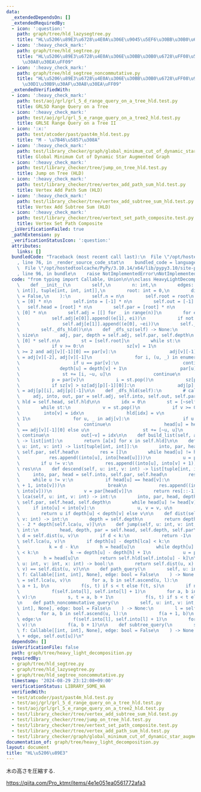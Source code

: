 ```yaml
---
data:
  _extendedDependsOn: []
  _extendedRequiredBy:
  - icon: ':question:'
    path: graph/tree/hld_lazysegtree.py
    title: "HL\u5206\u89E3\u6728\u4E0A\u306E\u9045\u5EF6\u30BB\u30B0\u6728"
  - icon: ':heavy_check_mark:'
    path: graph/tree/hld_segtree.py
    title: "HL\u5206\u89E3\u6728\u4E0A\u306E\u30BB\u30B0\u6728\uFF08\u53EF\u63DB\u30AF\
      \u30A8\u30EA\uFF09"
  - icon: ':heavy_check_mark:'
    path: graph/tree/hld_segtree_noncommutative.py
    title: "HL\u5206\u89E3\u6728\u4E0A\u306E\u30BB\u30B0\u6728\uFF08\u975E\u53EF\u63DB\
      \u30D1\u30B9\u30AF\u30A8\u30EA\uFF09"
  _extendedVerifiedWith:
  - icon: ':heavy_check_mark:'
    path: test/aoj/grl/grl_5_d_range_query_on_a_tree_hld.test.py
    title: GRL5D Range Query on a Tree
  - icon: ':heavy_check_mark:'
    path: test/aoj/grl/grl_5_e_range_query_on_a_tree2_hld.test.py
    title: GRL5E Range Query on a Tree II
  - icon: ':x:'
    path: test/atcoder/past/past4m_hld.test.py
    title: "M - \u7B46\u5857\u308A"
  - icon: ':heavy_check_mark:'
    path: test/library_checker/graph/global_minimum_cut_of_dynamic_star_augmented_graph.test.py
    title: Global Minimum Cut of Dynamic Star Augmented Graph
  - icon: ':heavy_check_mark:'
    path: test/library_checker/tree/jump_on_tree_hld.test.py
    title: Jump on Tree (HLD)
  - icon: ':heavy_check_mark:'
    path: test/library_checker/tree/vertex_add_path_sum_hld.test.py
    title: Vertex Add Path Sum (HLD)
  - icon: ':heavy_check_mark:'
    path: test/library_checker/tree/vertex_add_subtree_sum_hld.test.py
    title: Vertex Add Subtree Sum (HLD)
  - icon: ':heavy_check_mark:'
    path: test/library_checker/tree/vertext_set_path_composite.test.py
    title: Vertex Set Path Composite
  _isVerificationFailed: true
  _pathExtension: py
  _verificationStatusIcon: ':question:'
  attributes:
    links: []
  bundledCode: "Traceback (most recent call last):\n  File \"/opt/hostedtoolcache/PyPy/3.10.14/x64/lib/pypy3.10/site-packages/onlinejudge_verify/documentation/build.py\"\
    , line 76, in _render_source_code_stat\n    bundled_code = language.bundle(\n\
    \  File \"/opt/hostedtoolcache/PyPy/3.10.14/x64/lib/pypy3.10/site-packages/onlinejudge_verify/languages/python.py\"\
    , line 96, in bundle\n    raise NotImplementedError\nNotImplementedError\n"
  code: "from typing import Callable, Union\n\n\nclass HeavyLightDecomposition:\n\
    \    def __init__(\n        self,\n        n: int,\n        edges: list[Union[tuple[int,\
    \ int]], tuple[int, int, int]],\n        root: int = 0,\n        directed: bool\
    \ = False,\n    ):\n        self.n = n\n        self.root = root\n        self.depth\
    \ = [0] * n\n        self.into = [-1] * n\n        self.out = [-1] * n\n     \
    \   self.head = [root] * n\n        self.par = [root] * n\n        self.hld =\
    \ [0] * n\n        self.adj = [[] for _ in range(n)]\n        for ei, e in enumerate(edges):\n\
    \            self.adj[e[0]].append((e[1], ei))\n            if not directed:\n\
    \                self.adj[e[1]].append((e[0], ~ei))\n        self._dfs_sz()\n\
    \        self._dfs_hld()\n\n    def _dfs_sz(self) -> None:\n        # calc subtree\
    \ size\n        adj, par, depth = self.adj, self.par, self.depth\n        sz =\
    \ [0] * self.n\n        st = [self.root]\n        while st:\n            v = st.pop()\n\
    \            if v >= 0:\n                sz[v] = 1\n                if len(adj[v])\
    \ >= 2 and adj[v][-1][0] == par[v]:\n                    adj[v][-1], adj[v][-2]\
    \ = adj[v][-2], adj[v][-1]\n                for i, (u, _) in enumerate(adj[v]):\n\
    \                    if u == par[v]:\n                        continue\n     \
    \               depth[u] = depth[v] + 1\n                    par[u] = v\n    \
    \                st += [i, ~u, u]\n                continue\n            v = ~v\n\
    \            p = par[v]\n            i = st.pop()\n            sz[p] += sz[v]\n\
    \            if sz[v] > sz[adj[p][-1][0]]:\n                adj[p][-1], adj[p][i]\
    \ = adj[p][i], adj[p][-1]\n\n    def _dfs_hld(self):\n        # calc hld\n   \
    \     adj, into, out, par = self.adj, self.into, self.out, self.par\n        head,\
    \ hld = self.head, self.hld\n\n        idx = 0\n        st = [~self.root, self.root]\n\
    \        while st:\n            v = st.pop()\n            if v >= 0:\n       \
    \         into[v] = idx\n                hld[idx] = v\n                idx +=\
    \ 1\n                for u, _ in adj[v]:\n                    if u == par[v]:\n\
    \                        continue\n                    head[u] = head[v] if u\
    \ == adj[v][-1][0] else u\n                    st += [~u, u]\n               \
    \ continue\n            out[~v] = idx\n\n    def build_list(self, a: list[int])\
    \ -> list[int]:\n        return [a[x] for x in self.hld]\n\n    def ascend(self,\
    \ u: int, v: int) -> list[tuple[int, int]]:\n        into, par, head = self.into,\
    \ self.par, self.head\n        res = []\n        while head[u] != head[v]:\n \
    \           res.append((into[u], into[head[u]]))\n            u = par[head[u]]\n\
    \        if u != v:\n            res.append((into[u], into[v] + 1))\n        return\
    \ res\n\n    def descend(self, u: int, v: int) -> list[tuple[int, int]]:\n   \
    \     into, par, head = self.into, self.par, self.head\n        res = []\n   \
    \     while u != v:\n            if head[u] == head[v]:\n                res.append((into[u]\
    \ + 1, into[v]))\n                break\n            res.append((into[head[v]],\
    \ into[v]))\n            v = par[head[v]]\n        return res[::-1]\n\n    def\
    \ lca(self, u: int, v: int) -> int:\n        into, par, head, depth = self.into,\
    \ self.par, self.head, self.depth\n        while head[u] != head[v]:\n       \
    \     if into[u] < into[v]:\n                u, v = v, u\n            u = par[head[u]]\n\
    \        return u if depth[u] < depth[v] else v\n\n    def dist(self, u: int,\
    \ v: int) -> int:\n        depth = self.depth\n        return depth[u] + depth[v]\
    \ - 2 * depth[self.lca(u, v)]\n\n    def jump(self, u: int, v: int, k: int) ->\
    \ int:\n        head, depth, par = self.head, self.depth, self.par\n\n       \
    \ d = self.dist(u, v)\n        if d < k:\n            return -1\n        lca =\
    \ self.lca(u, v)\n        if depth[u] - depth[lca] < k:\n            u = v\n \
    \           k = d - k\n        h = head[u]\n        while depth[u] - depth[h]\
    \ < k:\n            k -= depth[u] - depth[h] + 1\n            u = par[h]\n   \
    \         h = head[u]\n        return self.hld[self.into[u] - k]\n\n    def is_on_path(self,\
    \ u: int, v: int, x: int) -> bool:\n        return self.dist(u, x) + self.dist(x,\
    \ v) == self.dist(u, v)\n\n    def path_query(\n        self, u: int, v: int,\
    \ f: Callable[[int, int], None], edge: bool = False\n    ) -> None:\n        l\
    \ = self.lca(u, v)\n        for a, b in self.ascend(u, l):\n            s, t =\
    \ a + 1, b\n            f(s, t) if s < t else f(t, s)\n        if not edge:\n\
    \            f(self.into[l], self.into[l] + 1)\n        for a, b in self.descend(l,\
    \ v):\n            s, t = a, b + 1\n            f(s, t) if s < t else f(t, s)\n\
    \n    def path_noncommutative_query(\n        self, u: int, v: int, f: Callable[[int,\
    \ int], None], edge: bool = False\n    ) -> None:\n        l = self.lca(u, v)\n\
    \        for a, b in self.ascend(u, l):\n            f(a + 1, b)\n        if not\
    \ edge:\n            f(self.into[l], self.into[l] + 1)\n        for a, b in self.descend(l,\
    \ v):\n            f(a, b + 1)\n\n    def subtree_query(\n        self, u: int,\
    \ f: Callable[[int, int], None], edge: bool = False\n    ) -> None:\n        f(self.into[u]\
    \ + edge, self.out[u])\n"
  dependsOn: []
  isVerificationFile: false
  path: graph/tree/heavy_light_decomposition.py
  requiredBy:
  - graph/tree/hld_segtree.py
  - graph/tree/hld_lazysegtree.py
  - graph/tree/hld_segtree_noncommutative.py
  timestamp: '2024-08-29 23:12:08+09:00'
  verificationStatus: LIBRARY_SOME_WA
  verifiedWith:
  - test/atcoder/past/past4m_hld.test.py
  - test/aoj/grl/grl_5_d_range_query_on_a_tree_hld.test.py
  - test/aoj/grl/grl_5_e_range_query_on_a_tree2_hld.test.py
  - test/library_checker/tree/vertex_add_subtree_sum_hld.test.py
  - test/library_checker/tree/jump_on_tree_hld.test.py
  - test/library_checker/tree/vertext_set_path_composite.test.py
  - test/library_checker/tree/vertex_add_path_sum_hld.test.py
  - test/library_checker/graph/global_minimum_cut_of_dynamic_star_augmented_graph.test.py
documentation_of: graph/tree/heavy_light_decomposition.py
layout: document
title: "HL\u5206\u89E3"
---
```


木の高さを圧縮する.

https://qiita.com/Pro_ktmr/items/4e1e051ea0561772afa3


